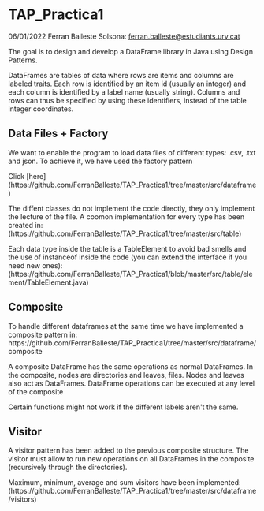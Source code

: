 # TAP_Practica1
06/01/2022
Ferran Balleste Solsona: ferran.balleste@estudiants.urv.cat

<p>The goal is to design and develop a DataFrame library in Java using Design Patterns.</p>
<p>DataFrames are tables of data where rows are items and columns are labeled traits. Each row is identified by 
an item id (usually an integer) and each column is identified by a label name (usually string). Columns and rows 
can thus be specified by using these identifiers, instead of the table integer coordinates.</p>

## Data Files + Factory
<p>We want to enable the program to load data files of different types: .csv, .txt and json. To achieve it, we have used the factory pattern</p>
<p>Click [here](https://github.com/FerranBalleste/TAP_Practica1/tree/master/src/dataframe)</p>
<p>The diffent classes do not implement the code directly, they only implement the lecture of the file. A coomon implementation for every type has been created in:
(https://github.com/FerranBalleste/TAP_Practica1/tree/master/src/table)
<p>Each data type inside the table is a TableElement to avoid bad smells and the use of instanceof inside the code (you can extend the interface if you need new ones):
(https://github.com/FerranBalleste/TAP_Practica1/blob/master/src/table/element/TableElement.java)</p>

## Composite
<p>To handle different dataframes at the same time we have implemented a composite pattern in: https://github.com/FerranBalleste/TAP_Practica1/tree/master/src/dataframe/composite</p>
<p> A composite DataFrame has the same operations as normal DataFrames. In the composite, nodes are 
directories and leaves, files. Nodes and leaves also act as DataFrames. DataFrame operations can be executed 
at any level of the composite </p>
<p>Certain functions might not work if the different labels aren't the same.</p>

## Visitor
<p>A visitor pattern has been added to the previous composite structure. The visitor must allow to run new operations on 
all DataFrames in the composite (recursively through the directories).</p>
<p>Maximum, minimum, average and sum visitors have been implemented: (https://github.com/FerranBalleste/TAP_Practica1/tree/master/src/dataframe/visitors)

